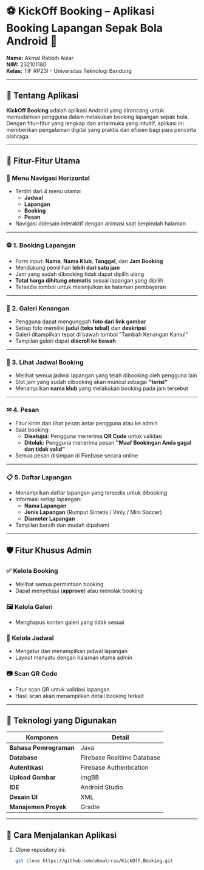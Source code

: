 # ⚽ KickOff Booking – Aplikasi Booking Lapangan Sepak Bola Android 📱  

**Nama:** Akmal Rabbih Aizar  
**NIM:** 232101180  
**Kelas:** TIF RP23I – Universitas Teknologi Bandung  

---

## 📱 Tentang Aplikasi

**KickOff Booking** adalah aplikasi Android yang dirancang untuk memudahkan pengguna dalam melakukan booking lapangan sepak bola. Dengan fitur-fitur yang lengkap dan antarmuka yang intuitif, aplikasi ini memberikan pengalaman digital yang praktis dan efisien bagi para pencinta olahraga.

---

## 🌟 Fitur-Fitur Utama

### 🧭 Menu Navigasi Horizontal  
- Terdiri dari 4 menu utama:
  - **Jadwal**
  - **Lapangan**
  - **Booking**
  - **Pesan**
- Navigasi didesain interaktif dengan animasi saat berpindah halaman

---

### ⚽ 1. Booking Lapangan  
- Form input: **Nama**, **Nama Klub**, **Tanggal**, dan **Jam Booking**
- Mendukung pemilihan **lebih dari satu jam**
- Jam yang sudah dibooking tidak dapat dipilih ulang
- **Total harga dihitung otomatis** sesuai lapangan yang dipilih
- Tersedia tombol untuk melanjutkan ke halaman pembayaran

---

### 🎴 2. Galeri Kenangan  
- Pengguna dapat mengunggah **foto dari link gambar**
- Setiap foto memiliki **judul (teks tebal)** dan **deskripsi**
- Galeri ditampilkan tepat di bawah tombol “Tambah Kenangan Kamu!”
- Tampilan galeri dapat **discroll ke bawah**

---

### 📕 3. Lihat Jadwal Booking  
- Melihat semua jadwal lapangan yang telah dibooking oleh pengguna lain
- Slot jam yang sudah dibooking akan muncul sebagai **"terisi"**
- Menampilkan **nama klub** yang melakukan booking pada jam tersebut

---

### ✉ 4. Pesan  
- Fitur kirim dan lihat pesan antar pengguna atau ke admin
- Saat booking:
  - **Disetujui:** Pengguna menerima **QR Code** untuk validasi
  - **Ditolak:** Pengguna menerima pesan **"Maaf Bookingan Anda gagal dan tidak valid"**
- Semua pesan disimpan di Firebase secara online

---

### 📋 5. Daftar Lapangan  
- Menampilkan daftar lapangan yang tersedia untuk dibooking
- Informasi setiap lapangan:
  - **Nama Lapangan**
  - **Jenis Lapangan** (Rumput Sintetis / Vinly / Mini Soccer)
  - **Diameter Lapangan**
- Tampilan bersih dan mudah dipahami

---

## 🛡️ Fitur Khusus Admin

### ✅ Kelola Booking  
- Melihat semua permintaan booking
- Dapat menyetujui (**approve**) atau menolak booking

### 🖼️ Kelola Galeri  
- Menghapus konten galeri yang tidak sesuai

### 📅 Kelola Jadwal  
- Mengatur dan menampilkan jadwal lapangan
- Layout menyatu dengan halaman utama admin

### 📷 Scan QR Code  
- Fitur scan QR untuk validasi lapangan
- Hasil scan akan menampilkan detail booking terkait

---

## 🔧 Teknologi yang Digunakan

| Komponen               | Detail                          |
|------------------------|----------------------------------|
| **Bahasa Pemrograman** | Java                            |
| **Database**           | Firebase Realtime Database       |
| **Autentikasi**        | Firebase Authentication          |
| **Upload Gambar**      | imgBB                            |
| **IDE**                | Android Studio                   |
| **Desain UI**          | XML                              |
| **Manajemen Proyek**   | Gradle                           |

---

## 🚀 Cara Menjalankan Aplikasi

1. Clone repository ini:
   ```bash
   git clone https://github.com/akmalrraa/KickOff.Booking.git
